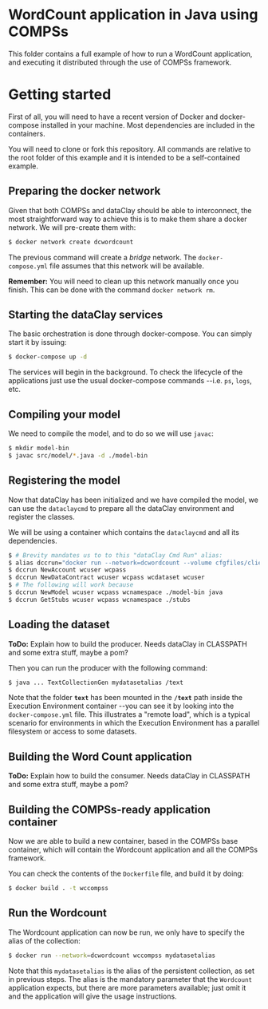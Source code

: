 # WordCount application in Java using COMPSs

This folder contains a full example of how to run a WordCount application,
and executing it distributed through the use of COMPSs framework.

# Getting started

First of all, you will need to have a recent version of Docker and docker-compose
installed in your machine. Most dependencies are included in the containers.

You will need to clone or fork this repository. All commands are relative to the 
root folder of this example and it is intended to be a self-contained example.

## Preparing the docker network

Given that both COMPSs and dataClay should be able to interconnect, the most straightforward
way to achieve this is to make them share a docker network. We will pre-create them with:

```bash
$ docker network create dcwordcount
```

The previous command will create a _bridge_ network. The `docker-compose.yml` file assumes
that this network will be available.

**Remember:** You will need to clean up this network manually once you finish. This can be done
with the command `docker network rm`.

## Starting the dataClay services

The basic orchestration is done through docker-compose. You can simply start it by issuing:

```bash
$ docker-compose up -d
```

The services will begin in the background. To check the lifecycle of the applications just use
the usual docker-compose commands --i.e. `ps`, `logs`, etc.

## Compiling your model

We need to compile the model, and to do so we will use `javac`:

```bash
$ mkdir model-bin
$ javac src/model/*.java -d ./model-bin
```

## Registering the model

Now that dataClay has been initialized and we have compiled the model, we can use the
`dataclaycmd` to prepare all the dataClay environment and register the classes.

We will be using a container which contains the `dataclaycmd` and all its dependencies.

```bash
$ # Brevity mandates us to to this "dataClay Cmd Run" alias:
$ alias dccrun="docker run --network=dcwordcount --volume cfgfiles/client.properties:cfgfiles/client.properties --volume stubs:stubs --volume model-bin:model-bin bscdataclay/dataclaycmd"
$ dccrun NewAccount wcuser wcpass
$ dccrun NewDataContract wcuser wcpass wcdataset wcuser
$ # The following will work because
$ dccrun NewModel wcuser wcpass wcnamespace ./model-bin java
$ dccrun GetStubs wcuser wcpass wcnamespace ./stubs
```

## Loading the dataset

**ToDo:** Explain how to build the producer. Needs dataClay in CLASSPATH and some extra stuff, maybe a pom?

Then you can run the producer with the following command:

```bash
$ java ... TextCollectionGen mydatasetalias /text
```

Note that the folder **`text`** has been mounted in the **`/text`** path inside the 
Execution Environment container --you can see it by looking into the `docker-compose.yml` file.
This illustrates a "remote load", which is a typical scenario for environments in which the
Execution Environment has a parallel filesystem or access to some datasets.

## Building the Word Count application

**ToDo:** Explain how to build the consumer. Needs dataClay in CLASSPATH and some extra stuff, maybe a pom?

## Building the COMPSs-ready application container

Now we are able to build a new container, based in the COMPSs base container, which will contain the
Wordcount application and all the COMPSs framework.

You can check the contents of the `Dockerfile` file, and build it by doing:

```bash
$ docker build . -t wccompss
```

## Run the Wordcount

The Wordcount application can now be run, we only have to specify the alias of the collection:

```bash
$ docker run --network=dcwordcount wccompss mydatasetalias
```

Note that this `mydatasetalias` is the alias of the persistent collection, as set in previous steps.
The alias is the mandatory parameter that the `Wordcount` application expects, but there are more parameters
available; just omit it and the application will give the usage instructions.